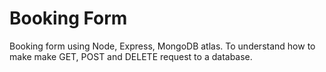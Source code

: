 # Booking Form
Booking form using Node, Express, MongoDB atlas. To understand how to make make GET, POST and DELETE request to a database.
